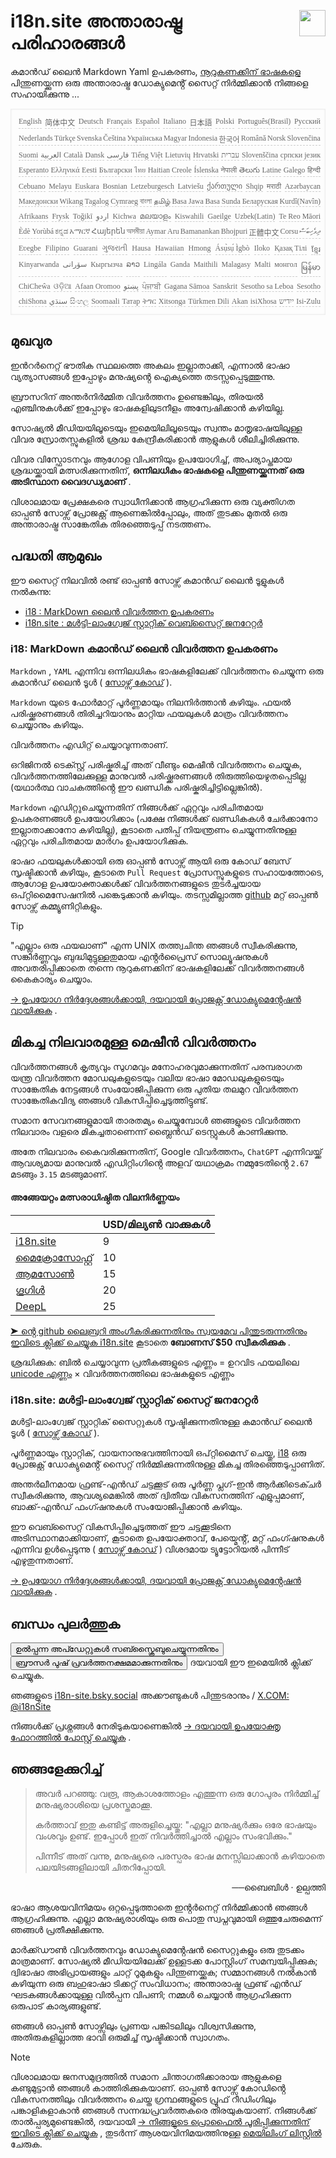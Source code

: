 <h1 style="display:flex;justify-content:space-between">i18n.site അന്താരാഷ്ട്ര പരിഹാരങ്ങൾ<img src="//p.3ti.site/logo.svg" style="user-select:none;margin-top:-1px;width:42px"></h1>

കമാൻഡ് ലൈൻ Markdown Yaml ഉപകരണം, [നൂറുകണക്കിന് ഭാഷകളെ](/i18/LANG_CODE) പിന്തുണയ്ക്കുന്ന ഒരു അന്താരാഷ്ട്ര ഡോക്യുമെൻ്റ് സൈറ്റ് നിർമ്മിക്കാൻ നിങ്ങളെ സഹായിക്കുന്നു ...

<pre class="langli" style="display:flex;flex-wrap:wrap;background:transparent;border:1px solid #eee;font-size:12px;box-shadow:0 0 3px inset #eee;padding:12px 5px 4px 12px;justify-content:space-between;"><style>pre.langli i{font-weight:300;font-family:s;margin-right:2px;margin-bottom:8px;font-style:normal;color:#666;border-bottom:1px dashed #ccc;}</style><i>English</i><i>简体中文</i><i>Deutsch</i><i>Français</i><i>Español</i><i>Italiano</i><i>日本語</i><i>Polski</i><i>Português(Brasil)</i><i>Русский</i><i>Nederlands</i><i>Türkçe</i><i>Svenska</i><i>Čeština</i><i>Українська</i><i>Magyar</i><i>Indonesia</i><i>한국어</i><i>Română</i><i>Norsk</i><i>Slovenčina</i><i>Suomi</i><i>العربية</i><i>Català</i><i>Dansk</i><i>فارسی</i><i>Tiếng Việt</i><i>Lietuvių</i><i>Hrvatski</i><i>עברית</i><i>Slovenščina</i><i>српски језик</i><i>Esperanto</i><i>Ελληνικά</i><i>Eesti</i><i>Български</i><i>ไทย</i><i>Haitian Creole</i><i>Íslenska</i><i>नेपाली</i><i>తెలుగు</i><i>Latine</i><i>Galego</i><i>हिन्दी</i><i>Cebuano</i><i>Melayu</i><i>Euskara</i><i>Bosnian</i><i>Letzeburgesch</i><i>Latviešu</i><i>ქართული</i><i>Shqip</i><i>मराठी</i><i>Azərbaycan</i><i>Македонски</i><i>Wikang Tagalog</i><i>Cymraeg</i><i>বাংলা</i><i>தமிழ்</i><i>Basa Jawa</i><i>Basa Sunda</i><i>Беларуская</i><i>Kurdî(Navîn)</i><i>Afrikaans</i><i>Frysk</i><i>Toğikī</i><i>اردو</i><i>Kichwa</i><i>മലയാളം</i><i>Kiswahili</i><i>Gaeilge</i><i>Uzbek(Latin)</i><i>Te Reo Māori</i><i>Èdè Yorùbá</i><i>ಕನ್ನಡ</i><i>አማርኛ</i><i>Հայերեն</i><i>অসমীয়া</i><i>Aymar Aru</i><i>Bamanankan</i><i>Bhojpuri</i><i>正體中文</i><i>Corsu</i><i>ދިވެހިބަސް</i><i>Eʋegbe</i><i>Filipino</i><i>Guarani</i><i>ગુજરાતી</i><i>Hausa</i><i>Hawaiian</i><i>Hmong</i><i>Ásụ̀sụ́ Ìgbò</i><i>Iloko</i><i>Қазақ Тілі</i><i>ខ្មែរ</i><i>Kinyarwanda</i><i>سۆرانی</i><i>Кыргызча</i><i>ລາວ</i><i>Lingála</i><i>Ganda</i><i>Maithili</i><i>Malagasy</i><i>Malti</i><i>монгол</i><i>မြန်မာ</i><i>ChiCheŵa</i><i>ଓଡ଼ିଆ</i><i>Afaan Oromoo</i><i>پښتو</i><i>ਪੰਜਾਬੀ</i><i>Gagana Sāmoa</i><i>Sanskrit</i><i>Sesotho sa Leboa</i><i>Sesotho</i><i>chiShona</i><i>سنڌي</i><i>සිංහල</i><i>Soomaali</i><i>Татар</i><i>ትግር</i><i>Xitsonga</i><i>Türkmen Dili</i><i>Akan</i><i>isiXhosa</i><i>ייִדיש</i><i>Isi-Zulu</i></pre>

## മുഖവുര

ഇൻറർനെറ്റ് ഭൗതിക സ്ഥലത്തെ അകലം ഇല്ലാതാക്കി, എന്നാൽ ഭാഷാ വ്യത്യാസങ്ങൾ ഇപ്പോഴും മനുഷ്യൻ്റെ ഐക്യത്തെ തടസ്സപ്പെടുത്തുന്നു.

ബ്രൗസറിന് അന്തർനിർമ്മിത വിവർത്തനം ഉണ്ടെങ്കിലും, തിരയൽ എഞ്ചിനുകൾക്ക് ഇപ്പോഴും ഭാഷകളിലുടനീളം അന്വേഷിക്കാൻ കഴിയില്ല.

സോഷ്യൽ മീഡിയയിലൂടെയും ഇമെയിലിലൂടെയും സ്വന്തം മാതൃഭാഷയിലുള്ള വിവര സ്രോതസ്സുകളിൽ ശ്രദ്ധ കേന്ദ്രീകരിക്കാൻ ആളുകൾ ശീലിച്ചിരിക്കുന്നു.

വിവര വിസ്ഫോടനവും ആഗോള വിപണിയും ഉപയോഗിച്ച്, അപര്യാപ്തമായ ശ്രദ്ധയ്ക്കായി മത്സരിക്കുന്നതിന്, **ഒന്നിലധികം ഭാഷകളെ പിന്തുണയ്ക്കുന്നത് ഒരു അടിസ്ഥാന വൈദഗ്ധ്യമാണ്** .

വിശാലമായ പ്രേക്ഷകരെ സ്വാധീനിക്കാൻ ആഗ്രഹിക്കുന്ന ഒരു വ്യക്തിഗത ഓപ്പൺ സോഴ്സ് പ്രോജക്റ്റ് ആണെങ്കിൽപ്പോലും, അത് തുടക്കം മുതൽ ഒരു അന്താരാഷ്ട്ര സാങ്കേതിക തിരഞ്ഞെടുപ്പ് നടത്തണം.

## <a rel=id href="#project" id="project"></a> പദ്ധതി ആമുഖം

ഈ സൈറ്റ് നിലവിൽ രണ്ട് ഓപ്പൺ സോഴ്സ് കമാൻഡ് ലൈൻ ടൂളുകൾ നൽകുന്നു:

* [i18 : MarkDown ലൈൻ വിവർത്തന ഉപകരണം](/i18/feature)
* [i18n.site : മൾട്ടി-ലാംഗ്വേജ് സ്റ്റാറ്റിക് വെബ്സൈറ്റ് ജനറേറ്റർ](/i18n.site)

### <a rel=id href="#i18" id="i18"></a> i18: MarkDown കമാൻഡ് ലൈൻ വിവർത്തന ഉപകരണം

`Markdown` , `YAML` എന്നിവ ഒന്നിലധികം ഭാഷകളിലേക്ക് വിവർത്തനം ചെയ്യുന്ന ഒരു കമാൻഡ് ലൈൻ ടൂൾ ( [സോഴ്സ് കോഡ്](https://github.com/i18n-site/rust/tree/main/i18) ).

`Markdown` യുടെ ഫോർമാറ്റ് പൂർണ്ണമായും നിലനിർത്താൻ കഴിയും. ഫയൽ പരിഷ്ക്കരണങ്ങൾ തിരിച്ചറിയാനും മാറ്റിയ ഫയലുകൾ മാത്രം വിവർത്തനം ചെയ്യാനും കഴിയും.

വിവർത്തനം എഡിറ്റ് ചെയ്യാവുന്നതാണ്.

ഒറിജിനൽ ടെക്സ്റ്റ് പരിഷ്കരിച്ച് അത് വീണ്ടും മെഷീൻ വിവർത്തനം ചെയ്യുക, വിവർത്തനത്തിലേക്കുള്ള മാനുവൽ പരിഷ്ക്കരണങ്ങൾ തിരുത്തിയെഴുതപ്പെടില്ല (യഥാർത്ഥ വാചകത്തിൻ്റെ ഈ ഖണ്ഡിക പരിഷ്കരിച്ചിട്ടില്ലെങ്കിൽ).

`Markdown` എഡിറ്റുചെയ്യുന്നതിന് നിങ്ങൾക്ക് ഏറ്റവും പരിചിതമായ ഉപകരണങ്ങൾ ഉപയോഗിക്കാം (പക്ഷേ നിങ്ങൾക്ക് ഖണ്ഡികകൾ ചേർക്കാനോ ഇല്ലാതാക്കാനോ കഴിയില്ല), കൂടാതെ പതിപ്പ് നിയന്ത്രണം ചെയ്യുന്നതിനുള്ള ഏറ്റവും പരിചിതമായ മാർഗം ഉപയോഗിക്കുക.

ഭാഷാ ഫയലുകൾക്കായി ഒരു ഓപ്പൺ സോഴ്സ് ആയി ഒരു കോഡ് ബേസ് സൃഷ്ടിക്കാൻ കഴിയും, കൂടാതെ `Pull Request` പ്രോസസ്സുകളുടെ സഹായത്തോടെ, ആഗോള ഉപയോക്താക്കൾക്ക് വിവർത്തനങ്ങളുടെ തുടർച്ചയായ ഒപ്റ്റിമൈസേഷനിൽ പങ്കെടുക്കാൻ കഴിയും. തടസ്സമില്ലാത്ത [github](//github.com) മറ്റ് ഓപ്പൺ സോഴ്സ് കമ്മ്യൂണിറ്റികളും.

> [!TIP]
> "എല്ലാം ഒരു ഫയലാണ്" എന്ന UNIX തത്ത്വചിന്ത ഞങ്ങൾ സ്വീകരിക്കുന്നു, സങ്കീർണ്ണവും ബുദ്ധിമുട്ടുള്ളതുമായ എൻ്റർപ്രൈസ് സൊല്യൂഷനുകൾ അവതരിപ്പിക്കാതെ തന്നെ നൂറുകണക്കിന് ഭാഷകളിലേക്ക് വിവർത്തനങ്ങൾ കൈകാര്യം ചെയ്യാം.

[→ ഉപയോഗ നിർദ്ദേശങ്ങൾക്കായി, ദയവായി പ്രോജക്റ്റ് ഡോക്യുമെൻ്റേഷൻ വായിക്കുക](/i18) .

## മികച്ച നിലവാരമുള്ള മെഷീൻ വിവർത്തനം

വിവർത്തനങ്ങൾ കൃത്യവും സുഗമവും മനോഹരവുമാക്കുന്നതിന് പരമ്പരാഗത യന്ത്ര വിവർത്തന മോഡലുകളുടെയും വലിയ ഭാഷാ മോഡലുകളുടെയും സാങ്കേതിക നേട്ടങ്ങൾ സംയോജിപ്പിക്കുന്ന ഒരു പുതിയ തലമുറ വിവർത്തന സാങ്കേതികവിദ്യ ഞങ്ങൾ വികസിപ്പിച്ചെടുത്തിട്ടുണ്ട്.

സമാന സേവനങ്ങളുമായി താരതമ്യം ചെയ്യുമ്പോൾ ഞങ്ങളുടെ വിവർത്തന നിലവാരം വളരെ മികച്ചതാണെന്ന് ബ്ലൈൻഡ് ടെസ്റ്റുകൾ കാണിക്കുന്നു.

അതേ നിലവാരം കൈവരിക്കുന്നതിന്, Google വിവർത്തനം, `ChatGPT` എന്നിവയ്ക്ക് ആവശ്യമായ മാനുവൽ എഡിറ്റിംഗിൻ്റെ അളവ് യഥാക്രമം നമ്മുടേതിൻ്റെ `2.67` മടങ്ങും `3.15` മടങ്ങുമാണ്.

#### <a rel=id href="#price" id="price"></a> അങ്ങേയറ്റം മത്സരാധിഷ്ഠിത വിലനിർണ്ണയം

|                                                                                   | USD/മില്യൺ വാക്കുകൾ |
| --------------------------------------------------------------------------------- | ------------- |
| [i18n.site](https://i18n.site)                                                    | 9             |
| [മൈക്രോസോഫ്റ്റ്](https://azure.microsoft.com/pricing/details/cognitive-services/translator) | 10            |
| [ആമസോൺ](https://aws.amazon.com/translate/pricing)                                | 15            |
| [ഗൂഗിൾ](https://cloud.google.com/translate/pricing)                                | 20            |
| [DeepL](https://www.deepl.com/zh/pro#developer)                                  | 25            |

[➤ ൻ്റെ github ലൈബ്രറി അംഗീകരിക്കുന്നതിനും സ്വയമേവ പിന്തുടരുന്നതിനും ഇവിടെ ക്ലിക്ക് ചെയ്യുക i18n.site](https://github.com/login/oauth/authorize?client_id=Ov23liuGAmK0plc9FgB3&amp;scope=user:email,user:follow,public_repo) കൂടാതെ **ബോണസ് $50 സ്വീകരിക്കുക** .

ശ്രദ്ധിക്കുക: ബിൽ ചെയ്യാവുന്ന പ്രതീകങ്ങളുടെ എണ്ണം = ഉറവിട ഫയലിലെ [unicode എണ്ണം](https://en.wikipedia.org/wiki/Unicode) × വിവർത്തനത്തിലെ ഭാഷകളുടെ എണ്ണം

### i18n.site: മൾട്ടി-ലാംഗ്വേജ് സ്റ്റാറ്റിക് സൈറ്റ് ജനറേറ്റർ

മൾട്ടി-ലാംഗ്വേജ് സ്റ്റാറ്റിക് സൈറ്റുകൾ സൃഷ്ടിക്കുന്നതിനുള്ള കമാൻഡ് ലൈൻ ടൂൾ ( [സോഴ്സ് കോഡ്](https://github.com/i18n-site/rust/tree/main/i18n-site) ).

പൂർണ്ണമായും സ്റ്റാറ്റിക്, വായനാനുഭവത്തിനായി ഒപ്റ്റിമൈസ് ചെയ്തു, [i18](#i18) ഒരു പ്രോജക്റ്റ് ഡോക്യുമെൻ്റ് സൈറ്റ് നിർമ്മിക്കുന്നതിനുള്ള മികച്ച തിരഞ്ഞെടുപ്പാണിത്.

അന്തർലീനമായ ഫ്രണ്ട്-എൻഡ് ചട്ടക്കൂട് ഒരു പൂർണ്ണ പ്ലഗ്-ഇൻ ആർക്കിടെക്ചർ സ്വീകരിക്കുന്നു, ആവശ്യമെങ്കിൽ അത് ദ്വിതീയ വികസനത്തിന് എളുപ്പമാണ്, ബാക്ക്-എൻഡ് ഫംഗ്ഷനുകൾ സംയോജിപ്പിക്കാൻ കഴിയും.

ഈ വെബ്സൈറ്റ് വികസിപ്പിച്ചെടുത്തത് ഈ ചട്ടക്കൂടിനെ അടിസ്ഥാനമാക്കിയാണ്, കൂടാതെ ഉപയോക്താവ്, പേയ്മെൻ്റ്, മറ്റ് ഫംഗ്ഷനുകൾ എന്നിവ ഉൾപ്പെടുന്നു ( [സോഴ്സ് കോഡ്](/i18n.site/c/src) ) വിശദമായ ട്യൂട്ടോറിയൽ പിന്നീട് എഴുതുന്നതാണ്.

[→ ഉപയോഗ നിർദ്ദേശങ്ങൾക്കായി, ദയവായി പ്രോജക്റ്റ് ഡോക്യുമെൻ്റേഷൻ വായിക്കുക](/i18n.site) .

## ബന്ധം പുലർത്തുക

<button onclick="mailsub()">ഉൽപ്പന്ന അപ്ഡേറ്റുകൾ സബ്സ്ക്രൈബുചെയ്യുന്നതിനും</button> <button onclick="webpush()">ബ്രൗസർ പുഷ് പ്രവർത്തനക്ഷമമാക്കുന്നതിനും</button> ദയവായി ഈ ഇമെയിൽ ക്ലിക്ക് ചെയ്യുക.

ഞങ്ങളുടെ [i18n-site.bsky.social](https://bsky.app/profile/i18n-site.bsky.social) അക്കൗണ്ടുകൾ പിന്തുടരാനും / [X.COM: @i18nSite](https://x.com/i18nSite)

നിങ്ങൾക്ക് പ്രശ്നങ്ങൾ നേരിടുകയാണെങ്കിൽ [→ ദയവായി ഉപയോക്തൃ ഫോറത്തിൽ പോസ്റ്റ് ചെയ്യുക](https://groups.google.com/u/1/g/i18n) .

## ഞങ്ങളേക്കുറിച്ച്

> അവർ പറഞ്ഞു: വരൂ, ആകാശത്തോളം എത്തുന്ന ഒരു ഗോപുരം നിർമ്മിച്ച് മനുഷ്യരാശിയെ പ്രശസ്തമാക്കൂ.
>
> കർത്താവ് ഇതു കണ്ടിട്ട് അരുളിച്ചെയ്തു: "എല്ലാ മനുഷ്യർക്കും ഒരേ ഭാഷയും വംശവും ഉണ്ട്. ഇപ്പോൾ ഇത് നിവർത്തിച്ചാൽ എല്ലാം സംഭവിക്കും."
>
> പിന്നീട് അത് വന്നു, മനുഷ്യരെ പരസ്പരം ഭാഷ മനസ്സിലാക്കാൻ കഴിയാതെ പലയിടങ്ങളിലായി ചിതറിപ്പോയി.

<p style="text-align:right">──ബൈബിൾ · ഉല്പത്തി</p>

ഭാഷാ ആശയവിനിമയം ഒറ്റപ്പെടുത്താതെ ഇൻ്റർനെറ്റ് നിർമ്മിക്കാൻ ഞങ്ങൾ ആഗ്രഹിക്കുന്നു.
എല്ലാ മനുഷ്യരാശിയും ഒരു പൊതു സ്വപ്നവുമായി ഒത്തുചേരുമെന്ന് ഞങ്ങൾ പ്രതീക്ഷിക്കുന്നു.

മാർക്ക്ഡൗൺ വിവർത്തനവും ഡോക്യുമെൻ്റേഷൻ സൈറ്റുകളും ഒരു തുടക്കം മാത്രമാണ്.
സോഷ്യൽ മീഡിയയിലേക്ക് ഉള്ളടക്ക പോസ്റ്റിംഗ് സമന്വയിപ്പിക്കുക;
ദ്വിഭാഷാ അഭിപ്രായങ്ങളും ചാറ്റ് റൂമുകളും പിന്തുണയ്ക്കുക;
സമ്മാനങ്ങൾ നൽകാൻ കഴിയുന്ന ഒരു ബഹുഭാഷാ ടിക്കറ്റ് സംവിധാനം;
അന്താരാഷ്ട്ര ഫ്രണ്ട് എൻഡ് ഘടകങ്ങൾക്കായുള്ള വിൽപ്പന വിപണി;
നമ്മൾ ചെയ്യാൻ ആഗ്രഹിക്കുന്ന ഒരുപാട് കാര്യങ്ങളുണ്ട്.

ഞങ്ങൾ ഓപ്പൺ സോഴ്സിലും പ്രണയ പങ്കിടലിലും വിശ്വസിക്കുന്നു,
അതിരുകളില്ലാത്ത ഭാവി ഒരുമിച്ച് സൃഷ്ടിക്കാൻ സ്വാഗതം.

> [!NOTE]
> വിശാലമായ ജനസമുദ്രത്തിൽ സമാന ചിന്താഗതിക്കാരായ ആളുകളെ കണ്ടുമുട്ടാൻ ഞങ്ങൾ കാത്തിരിക്കുകയാണ്.
> ഓപ്പൺ സോഴ്സ് കോഡിൻ്റെ വികസനത്തിലും വിവർത്തനം ചെയ്ത ഗ്രന്ഥങ്ങളുടെ പ്രൂഫ് റീഡിംഗിലും പങ്കാളികളാകാൻ ഞങ്ങൾ സന്നദ്ധപ്രവർത്തകരെ തിരയുകയാണ്.
> നിങ്ങൾക്ക് താൽപ്പര്യമുണ്ടെങ്കിൽ, ദയവായി [→ നിങ്ങളുടെ പ്രൊഫൈൽ പൂരിപ്പിക്കുന്നതിന് ഇവിടെ ക്ലിക്ക് ചെയ്യുക](https://ggl.link/i18n) , തുടർന്ന് ആശയവിനിമയത്തിനുള്ള [മെയിലിംഗ് ലിസ്റ്റിൽ](https://groups.google.com/u/2/g/i18n-site) ചേരുക.